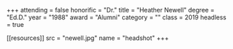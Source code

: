 +++
attending     = false
honorific     = "Dr."
title         = "Heather Newell"
degree        = "Ed.D."
year          = "1988"
award         = "Alumni"
category      = ""
class         = 2019
headless      = true

[[resources]]
  src  = "newell.jpg"
  name = "headshot"
+++
